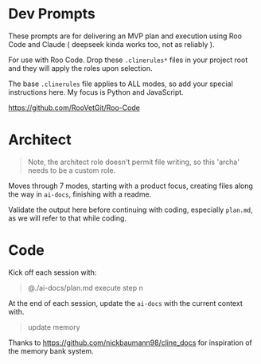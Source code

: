 # Dev Prompts

These prompts are for delivering an MVP plan and execution using Roo Code and Claude ( deepseek kinda works too, not as reliably ).

For use with Roo Code. Drop these `.clinerules*` files in your project root and they will apply the roles upon selection.

The base `.clinerules` file applies to ALL modes, so add your special instructions here. My focus is Python and JavaScript.

<https://github.com/RooVetGit/Roo-Code>

# Architect
>
> Note, the architect role doesn't permit file writing, so this 'archa' needs to be a custom role.

Moves through 7 modes, starting with a product focus, creating files along the way in `ai-docs`, finishing with a readme.

Validate the output here before continuing with coding, especially `plan.md`, as we will refer to that while coding.

# Code

Kick off each session with:
> @./ai-docs/plan.md execute step n

At the end of each session, update the `ai-docs` with the current context with.
> update memory

Thanks to <https://github.com/nickbaumann98/cline_docs> for inspiration of the memory bank system.
